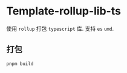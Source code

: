 # Template-rollup-lib-ts

使用 `rollup` 打包 `typescript` 库. 支持 `es` `umd`.

## 打包

```bash
pnpm build
```
